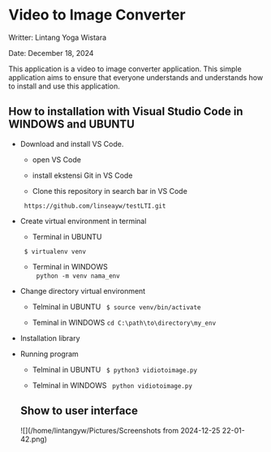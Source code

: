 # Video to Image Converter

Writter: Lintang Yoga Wistara

Date: December 18, 2024  

This application is a video to image converter application. This simple application aims to ensure that everyone understands and understands how to install and use this application.

## How to installation with Visual Studio Code in WINDOWS and UBUNTU

- Download and install VS Code.

  - open VS Code

  - install ekstensi Git in VS Code

  - Clone this repository in search bar in VS Code 

  ``` https://github.com/linseayw/testLTI.git```

- Create virtual environment in terminal
  - Terminal in UBUNTU

  ``` $ virtualenv venv```

  - Terminal in WINDOWS  
  ``` python -m venv nama_env```
  
- Change directory virtual environment
  
  - Telminal in UBUNTU
  ``` $ source venv/bin/activate```

  - Teminal in WINDOWS
  ```cd C:\path\to\directory\my_env```
  
- Installation library

- Running program

  - Telminal in UBUNTU
  ``` $ python3 vidiotoimage.py```

  - Telminal in WINDOWS
  ``` python vidiotoimage.py```

   ## Show to user interface

   ![](/home/lintangyw/Pictures/Screenshots from 2024-12-25 22-01-42.png)